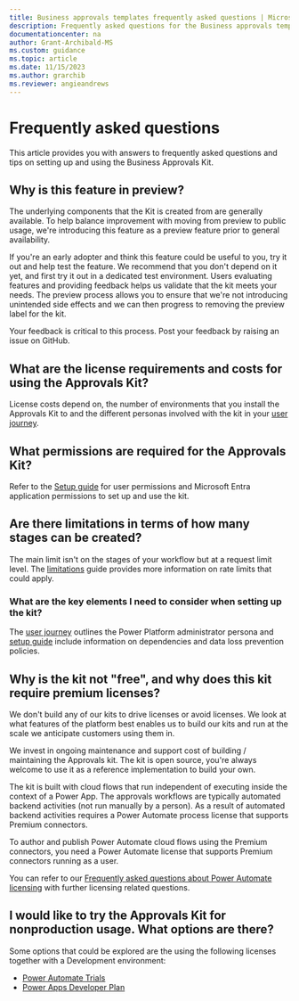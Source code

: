 ```yaml
---
title: Business approvals templates frequently asked questions | Microsoft Docs
description: Frequently asked questions for the Business approvals templates.
documentationcenter: na
author: Grant-Archibald-MS
ms.custom: guidance
ms.topic: article
ms.date: 11/15/2023
ms.author: grarchib
ms.reviewer: angieandrews
---
```


# Frequently asked questions

This article provides you with answers to frequently asked questions and tips on setting up and using the Business Approvals Kit.

## Why is this feature in preview?

The underlying components that the Kit is created from are generally available. To help balance improvement with moving from preview to public usage, we're introducing this feature as a preview feature prior to general availability.

If you're an early adopter and think this feature could be useful to you, try it out and help test the feature. We recommend that you don't depend on it yet, and first try it out in a dedicated test environment. Users evaluating features and providing feedback helps us validate that the kit meets your needs. The preview process allows you to ensure that we're not introducing unintended side effects and we can then progress to removing the preview label for the kit.

Your feedback is critical to this process. Post your feedback by raising an issue on GitHub.

## What are the license requirements and costs for using the Approvals Kit?

License costs depend on, the number of environments that you install the Approvals Kit to and the different personas involved with the kit in your [user journey](./user-journey.md).

## What permissions are required for the Approvals Kit?

Refer to the [Setup guide](./setup.md) for user permissions and Microsoft Entra application permissions to set up and use the kit.

## Are there limitations in terms of how many stages can be created?

The main limit isn't on the stages of your workflow but at a request limit level. The [limitations](./limitations.md) guide provides more information on rate limits that could apply.

### What are the key elements I need to consider when setting up the kit?

The [user journey](./user-journey.md) outlines the Power Platform administrator persona and [setup guide](./setup.md) include information on dependencies and data loss prevention policies.

## Why is the kit not "free", and why does this kit require premium licenses?

We don't build any of our kits to drive licenses or avoid licenses. We look at what features of the platform best enables us to build our kits and run at the scale we anticipate customers using them in.

We invest in ongoing maintenance and support cost of building / maintaining the Approvals kit. The kit is open source, you're always welcome to use it as a reference implementation to build your own.

The kit is built with cloud flows that run independent of executing inside the context of a Power App. The approvals workflows are typically automated backend activities (not run manually by a person). As a result of automated backend activities requires a Power Automate process license that supports Premium connectors.

To author and publish Power Automate cloud flows using the Premium connectors, you need a Power Automate license that supports Premium connectors running as a user.

You can refer to our [Frequently asked questions about Power Automate licensing](/power-platform/admin/power-automate-licensing/faqs) with further licensing related questions.

## I would like to try the Approvals Kit for nonproduction usage. What options are there?

Some options that could be explored are the using the following licenses together with a Development environment:
- [Power Automate Trials](/power-platform/admin/power-automate-licensing/types#trials)
- [Power Apps Developer Plan](https://powerapps.microsoft.com/developerplan/)
